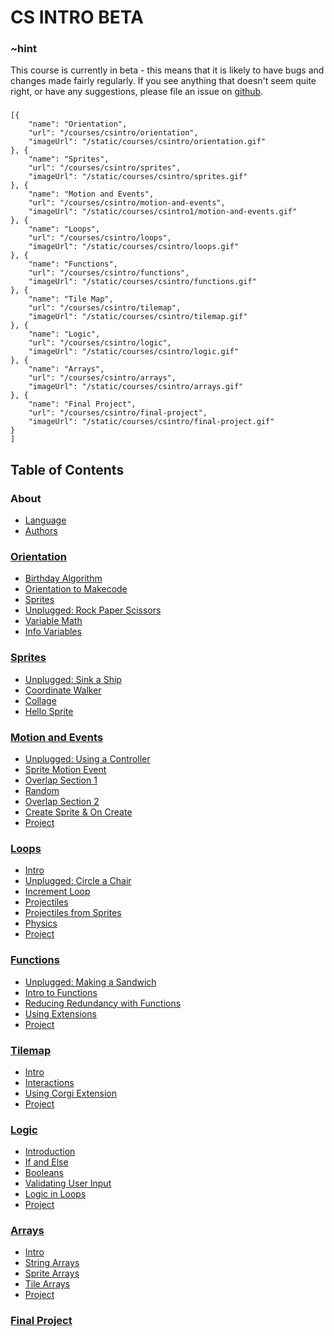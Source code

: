 # CS INTRO BETA

### ~hint

This course is currently in beta - this means that it is likely to have bugs and changes made fairly regularly. If you see anything that doesn't seem quite right, or have any suggestions, please file an issue on [github](github.com/microsoft/pxt-arcade).

###

```codecard
[{
    "name": "Orientation",
    "url": "/courses/csintro/orientation",
    "imageUrl": "/static/courses/csintro/orientation.gif"
}, {
    "name": "Sprites",
    "url": "/courses/csintro/sprites",
    "imageUrl": "/static/courses/csintro/sprites.gif"
}, {
    "name": "Motion and Events",
    "url": "/courses/csintro/motion-and-events",
    "imageUrl": "/static/courses/csintro1/motion-and-events.gif"
}, {
    "name": "Loops",
    "url": "/courses/csintro/loops",
    "imageUrl": "/static/courses/csintro/loops.gif"
}, {
    "name": "Functions",
    "url": "/courses/csintro/functions",
    "imageUrl": "/static/courses/csintro/functions.gif"
}, {
    "name": "Tile Map",
    "url": "/courses/csintro/tilemap",
    "imageUrl": "/static/courses/csintro/tilemap.gif"
}, {
    "name": "Logic",
    "url": "/courses/csintro/logic",
    "imageUrl": "/static/courses/csintro/logic.gif"
}, {
    "name": "Arrays",
    "url": "/courses/csintro/arrays",
    "imageUrl": "/static/courses/csintro/arrays.gif"
}, {
    "name": "Final Project",
    "url": "/courses/csintro/final-project",
    "imageUrl": "/static/courses/csintro/final-project.gif"
}
]
```

## Table of Contents

### About

* [Language](/courses/csintro/about/script)
* [Authors](/courses/csintro/about/authors)

### [Orientation](/courses/csintro/orientation)

* [Birthday Algorithm](/courses/csintro/orientation/birthday-algorithm)
* [Orientation to Makecode](/courses/csintro/orientation/makecode-orientation)
* [Sprites](/courses/csintro/orientation/sprites)
* [Unplugged: Rock Paper Scissors](/courses/csintro/orientation/unplugged)
* [Variable Math](/courses/csintro/orientation/variable-math)
* [Info Variables](/courses/csintro/orientation/info)

### [Sprites](/courses/csintro/sprites)

* [Unplugged: Sink a Ship](/courses/csintro/sprites/unplugged)
* [Coordinate Walker](/courses/csintro/sprites/coordinate-walker)
* [Collage](/courses/csintro/sprites/collage)
* [Hello Sprite](/courses/csintro/sprites/hello-sprite)

### [Motion and Events](/courses/csintro/motion-and-events)

* [Unplugged: Using a Controller](/courses/csintro/motion-and-events/unplugged)
* [Sprite Motion Event](/courses/csintro/motion-and-events/sprite-motion-event)
* [Overlap Section 1](/courses/csintro/motion-and-events/overlap1)
* [Random](/courses/csintro/motion-and-events/random)
* [Overlap Section 2](/courses/csintro/motion-and-events/overlap2)
* [Create Sprite & On Create](/courses/csintro/motion-and-events/create-on-create-sprites)
* [Project](/courses/csintro/motion-and-events/project)

### [Loops](/courses/csintro/loops)

* [Intro](/courses/csintro/loops/intro)
* [Unplugged: Circle a Chair](/courses/csintro/loops/unplugged)
* [Increment Loop](/courses/csintro/loops/increment-loop)
* [Projectiles](/courses/csintro/loops/projectiles)
* [Projectiles from Sprites](/courses/csintro/loops/projectile-from)
* [Physics](/courses/csintro/loops/physics)
* [Project](/courses/csintro/loops/project)

### [Functions](/courses/csintro/functions)

* [Unplugged: Making a Sandwich](/courses/csintro/functions/unplugged)
* [Intro to Functions](/courses/csintro/functions/intro)
* [Reducing Redundancy with Functions](/courses/csintro/functions/redundancy)
* [Using Extensions](/courses/csintro/functions/extensions)
* [Project](/courses/csintro/functions/project)

### [Tilemap](/courses/csintro/tilemap)

* [Intro](/courses/csintro/tilemap/intro)
* [Interactions](/courses/csintro/tilemap/interactions)
* [Using Corgi Extension](/courses/csintro/tilemap/extensions)
* [Project](/courses/csintro/tilemap/project)

### [Logic](/courses/csintro/logic)

* [Introduction](/courses/csintro/logic/intro)
* [If and Else](/courses/csintro/logic/if-else)
* [Booleans](/courses/csintro/logic/booleans)
* [Validating User Input](/courses/csintro/logic/user-input)
* [Logic in Loops](/courses/csintro/logic/while)
* [Project](/courses/csintro/logic/project)

### [Arrays](/courses/csintro/arrays)

* [Intro](/courses/csintro/arrays/intro)
* [String Arrays](/courses/csintro/arrays/string)
* [Sprite Arrays](/courses/csintro/arrays/sprites)
* [Tile Arrays](/courses/csintro/arrays/tilemap)
* [Project](/courses/csintro/arrays/project)

### [Final Project](/courses/csintro/final-project)